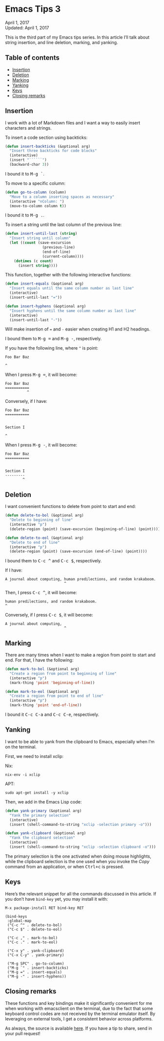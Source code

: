Emacs Tips 3
============

<div class="center">April 1, 2017</div>
<div class="center">Updated: April 1, 2017</div>

This is the third part of my Emacs tips series. In this article I’ll talk about string insertion,
and line deletion, marking, and yanking.


Table of contents
-----------------

- [Insertion](#insertion)
- [Deletion](#deletion)
- [Marking](#marking)
- [Yanking](#yanking)
- [Keys](#keys)
- [Closing remarks](#closing)


<a name="insertion"></a> Insertion
----------------------------------

I work with a lot of Markdown files and I want a way to easily insert characters and strings.

To insert a code section using backticks:

```lisp
(defun insert-backticks (&optional arg)
  "Insert three backticks for code blocks"
  (interactive)
  (insert "``````")
  (backward-char 3))
```

I bound it to <kbd>M-g `</kbd>.

To move to a specific column:

```lisp
(defun go-to-column (column)
  "Move to a column inserting spaces as necessary"
  (interactive "nColumn: ")
  (move-to-column column t))
```

I bound it to <kbd>M-g .</kbd>.

To insert a string until the last column of the previous line:

```lisp
(defun insert-until-last (string)
  "Insert string until column"
  (let ((count (save-excursion
                 (previous-line)
                 (end-of-line)
                 (current-column))))
    (dotimes (c count)
      (insert string))))
```

This function, together with the following interactive functions:


```lisp
(defun insert-equals (&optional arg)
  "Insert equals until the same column number as last line"
  (interactive)
  (insert-until-last "="))

(defun insert-hyphens (&optional arg)
  "Insert hyphens until the same column number as last line"
  (interactive)
  (insert-until-last "-"))
```

Will make insertion of `=` and `-` easier when creating H1 and H2 headings.

I bound them to <kbd>M-g =</kbd> and <kbd>M-g -</kbd>, respectively.

If you have the following line, where `^` is point:

```
Foo Bar Baz

^
```

When I press <kbd>M-g =</kbd>, it will become:

```
Foo Bar Baz
===========
          ^
```

Conversely, if I have:

```
Foo Bar Baz
===========


Section I

^
```

When I press <kbd>M-g -</kbd>, it will become:

```
Foo Bar Baz
===========


Section I
---------
        ^
```


<a name="deletion"></a> Deletion
--------------------------------

I want convenient functions to delete from point to start and end:

```lisp
(defun delete-to-bol (&optional arg)
  "Delete to beginning of line"
  (interactive "p")
  (delete-region (point) (save-excursion (beginning-of-line) (point))))

(defun delete-to-eol (&optional arg)
  "Delete to end of line"
  (interactive "p")
  (delete-region (point) (save-excursion (end-of-line) (point))))
```

I bound them to <kbd>C-c ^</kbd> and <kbd>C-c $</kbd>, respectively.

If I have:

```
A journal about computing, human predilections, and random krakaboom.
                           ^
```

Then, I press <kbd>C-c ^</kbd>, it will become:

```
human predilections, and random krakaboom.
^
```

Conversely, if I press <kbd>C-c $</kbd>, it will become:

```
A journal about computing, 
                           ^
```


<a name="marking"></a> Marking
------------------------------

There are many times when I want to make a region from point to start and end. For that, I have the
following:

```lisp
(defun mark-to-bol (&optional arg)
  "Create a region from point to beginning of line"
  (interactive "p")
  (mark-thing 'point 'beginning-of-line))

(defun mark-to-eol (&optional arg)
  "Create a region from point to end of line"
  (interactive "p")
  (mark-thing 'point 'end-of-line))
```

I bound it <kbd>C-c C-a</kbd> and <kbd>C-c C-e</kbd>, respectively.


<a name="yanking"></a> Yanking
------------------------------

I want to be able to yank from the clipboard to Emacs, especially when I’m on the terminal.

First, we need to install xclip:

Nix:

    nix-env -i xclip

APT:

    sudo apt-get install -y xclip

Then, we add in the Emacs Lisp code:

```lisp
(defun yank-primary (&optional arg)
  "Yank the primary selection"
  (interactive)
  (insert (shell-command-to-string "xclip -selection primary -o")))

(defun yank-clipboard (&optional arg)
  "Yank the clipboard selection"
  (interactive)
  (insert (shell-command-to-string "xclip -selection clipboard -o")))
```

The primary selection is the one activated when doing mouse highlights, while the clipboard
selection is the one used when you invoke the _Copy_ command from an application, or when
<kbd>Ctrl+c</kbd> is pressed.


<a name="keys"></a> Keys
------------------------

Here’s the relevant snippet for all the commands discussed in this article. If you don’t have
`bind-key` yet, you may install it with:

    M-x package-install RET bind-key RET

```
(bind-keys
 :global-map
 ("C-c ^" . delete-to-bol)
 ("C-c $" . delete-to-eol)

 ("C-c ," . mark-to-bol)
 ("C-c ." . mark-to-eol)

 ("C-x y" . yank-clipboard)
 ("C-x C-y" . yank-primary)

 ("M-g SPC" . go-to-column)
 ("M-g `" . insert-backticks)
 ("M-g =" . insert-equals)
 ("M-g -" . insert-hyphens))
 ```


<a name="closing"></a> Closing remarks
--------------------------------------

These functions and key bindings make it significantly convenient for me when working with
emacsclient on the terminal, due to the fact that some keyboard control codes are not received by
the terminal emulator itself. By leveraging on external tools, I get a consistent behavior across
platforms.

As always, the source is available [here](https://github.com/ebzzry/dotfiles/tree/master/emacs). If
you have a tip to share, send in your pull request!
